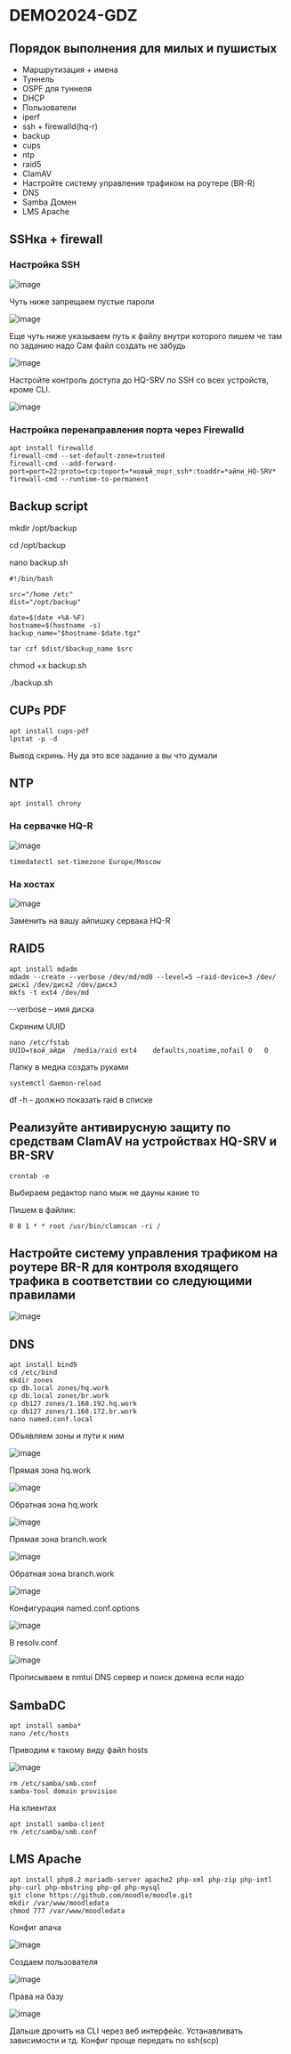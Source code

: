 # DEMO2024-GDZ

## Порядок выполнения для милых и пушистых

- Маршрутизация + имена
- Туннель 
- OSPF для туннеля
- DHCP
- Пользователи
- iperf
- ssh + firewalld(hq-r)
- backup
- cups
- ntp
- raid5
- ClamAV
- Настройте систему управления трафиком на роутере (BR-R)
- DNS
- Samba Домен
- LMS Apache


## SSHка + firewall

### Настройка SSH

![image](https://github.com/KisSsArt/DEMO2024-GDZ/assets/59938902/6933a23b-553f-4d1a-98d1-f749ae30b05c)

Чуть ниже запрещаем пустые пароли

![image](https://github.com/KisSsArt/DEMO2024-GDZ/assets/59938902/0ecb24e5-2d39-40ab-998a-77ce65d700d8)

Еще чуть ниже указываем путь к файлу внутри которого пишем че там по заданию надо
Сам файл создать не забудь 

![image](https://github.com/KisSsArt/DEMO2024-GDZ/assets/59938902/4ccdc6d0-9c36-4b08-bddc-04e76fd93ca6)

Настройте контроль доступа до HQ-SRV по SSH со всех устройств, кроме CLI.

![image](https://github.com/KisSsArt/DEMO2024-GDZ/assets/59938902/4603b6d3-0e2b-4592-9bd8-a4080deb9600)

### Настройка перенаправления порта через Firewalld

```
apt install firewalld
firewall-cmd --set-default-zone=trusted
firewall-cmd --add-forward-port=port=22:proto=tcp:toport=*новый_порт_ssh*:toaddr=*айпи_HQ-SRV*
firewall-cmd --runtime-to-permanent
```

## Backup script

mkdir /opt/backup

cd /opt/backup

nano backup.sh

```
#!/bin/bash

src="/home /etc"
dist="/opt/backup"

date=$(date +%A-%F)
hostname=$(hostname -s)
backup_name="$hostname-$date.tgz"

tar czf $dist/$backup_name $src
```

chmod +x backup.sh

./backup.sh

## CUPs PDF

```
apt install cups-pdf
lpstat -p -d
```

Вывод скринь. Ну да это все задание а вы что думали

## NTP

```
apt install chrony
```

### На сервачке HQ-R

![image](https://github.com/KisSsArt/DEMO2024-GDZ/assets/59938902/4fc469a2-2b91-4d6c-bbbb-c5c8c985c829)

```
timedatectl set-timezone Europe/Moscow
```

### На хостах

![image](https://github.com/KisSsArt/DEMO2024-GDZ/assets/59938902/a92c7eae-2566-4828-9f29-5bda226224b6)

Заменить на вашу айпишку сервака HQ-R

## RAID5

```
apt install mdadm
mdadm --create --verbose /dev/md/md0 --level=5 –raid-device=3 /dev/диск1 /dev/диск2 /dev/диск3
mkfs -t ext4 /dev/md
```

--verbose – имя диска

Скриним UUID

```
nano /etc/fstab
UUID=твой_айди	/media/raid	ext4	defaults,noatime,nofail 0	0
```

Папку в медиа создать руками

```
systemctl daemon-reload
```

df -h	-	должно показать raid в списке

## Реализуйте антивирусную защиту по средствам ClamAV на устройствах HQ-SRV и BR-SRV

```
crontab -e
```

Выбираем редактор nano мыж не дауны какие то

Пишем в файлик:

```
0 0 1 * * root /usr/bin/clamscan -ri /
```

## Настройте систему управления трафиком на роутере BR-R для контроля входящего трафика в соответствии со следующими правилами

![image](https://github.com/KisSsArt/DEMO2024-GDZ/assets/59938902/01eee4ec-5398-477f-807e-87d4d2d6bf13)

## DNS

```
apt install bind9
cd /etc/bind
mkdir zones
cp db.local zones/hq.work
cp db.local zones/br.work
cp db127 zones/1.168.192.hq.work
cp db127 zones/1.168.172.br.work
nano named.conf.local
```

Объявляем зоны и пути к ним

![image](https://github.com/KisSsArt/DEMO2024-GDZ/assets/59938902/7184a411-999d-47b5-8d71-aa8dce9176c3)

Прямая зона hq.work

![image](https://github.com/KisSsArt/DEMO2024-GDZ/assets/59938902/cb1ffe94-eb03-4243-bd84-ff20927d6c6e)

Обратная зона hq.work

![image](https://github.com/KisSsArt/DEMO2024-GDZ/assets/59938902/f9748e45-96ae-40be-95e3-9e369cdf63e3)

Прямая зона branch.work

![image](https://github.com/KisSsArt/DEMO2024-GDZ/assets/59938902/16fe8d4b-8a1e-4e4b-afbb-0ab8a0e8d124)

Обратная зона branch.work

![image](https://github.com/KisSsArt/DEMO2024-GDZ/assets/59938902/f061f30c-8df8-428b-af2c-82413276d0b6)

Конфигурация named.conf.options

![image](https://github.com/KisSsArt/DEMO2024-GDZ/assets/59938902/cff09202-b48e-45ec-868b-8355da7af2f0)

В resolv.conf

![image](https://github.com/KisSsArt/DEMO2024-GDZ/assets/59938902/c281cf44-7f1a-404d-82ad-316f24bfbb1f)

Прописываем в nmtui DNS сервер и поиск домена если надо

## SambaDC

```
apt install samba*
nano /etc/hosts
```

Приводим к такому виду файл hosts

![image](https://github.com/KisSsArt/DEMO2024-GDZ/assets/59938902/84c2f6d5-44a7-4925-836a-06fb63156943)


```
rm /etc/samba/smb.conf
samba-tool domain provision
```

На клиентах

```
apt install samba-client
rm /etc/samba/smb.conf
```

## LMS Apache

```
apt install php8.2 mariadb-server apache2 php-xml php-zip php-intl php-curl php-mbstring php-gd php-mysql
git clone https://github.com/moodle/moodle.git
mkdir /var/www/moodledata
chmod 777 /var/www/moodledata
```
Конфиг апача

![image](https://github.com/KisSsArt/DEMO2024-GDZ/assets/59938902/814a4fbd-b2b7-4b84-a792-4d62274820b8)

Создаем пользователя

![image](https://github.com/KisSsArt/DEMO2024-GDZ/assets/59938902/b94f4b72-94f1-4588-804e-400b2498e4e7)

Права на базу

![image](https://github.com/KisSsArt/DEMO2024-GDZ/assets/59938902/a859ad94-5bf7-4be9-969d-c7bfc6174541)

Дальше дрочить на CLI через веб интерфейс. Устанавливать зависимости и тд. Конфиг проще передать по ssh(scp)

